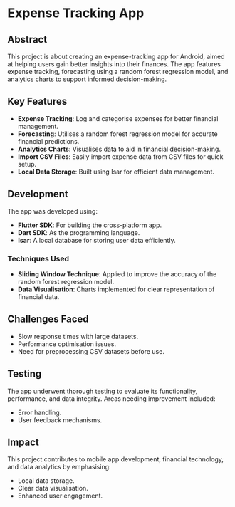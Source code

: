# Expense Tracking App

## Abstract
This project is about creating an expense-tracking app for Android, aimed at helping users gain better insights into their finances. The app features expense tracking, forecasting using a random forest regression model, and analytics charts to support informed decision-making.

## Key Features
- **Expense Tracking**: Log and categorise expenses for better financial management.
- **Forecasting**: Utilises a random forest regression model for accurate financial predictions.
- **Analytics Charts**: Visualises data to aid in financial decision-making.
- **Import CSV Files**: Easily import expense data from CSV files for quick setup.
- **Local Data Storage**: Built using Isar for efficient data management.

## Development
The app was developed using:
- **Flutter SDK**: For building the cross-platform app.
- **Dart SDK**: As the programming language.
- **Isar**: A local database for storing user data efficiently.

### Techniques Used
- **Sliding Window Technique**: Applied to improve the accuracy of the random forest regression model.
- **Data Visualisation**: Charts implemented for clear representation of financial data.

## Challenges Faced
- Slow response times with large datasets.
- Performance optimisation issues.
- Need for preprocessing CSV datasets before use.

## Testing
The app underwent thorough testing to evaluate its functionality, performance, and data integrity. Areas needing improvement included:
- Error handling.
- User feedback mechanisms.

## Impact
This project contributes to mobile app development, financial technology, and data analytics by emphasising:
- Local data storage.
- Clear data visualisation.
- Enhanced user engagement.
